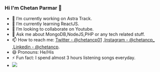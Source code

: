 ### Hi I'm Chetan Parmar 👋

- 🔭 I’m currently working on Astra Track.
- 🌱 I’m currently learning ReactJS.
- 👯 I’m looking to collaborate on Youtube.
- 💬 Ask me about MongoDB,NodeJS,PHP or any tech related stuff.
- 📫 How to reach me: [Twitter - @chetancp01](https://twitter.com/chetancp01) ,[Instagram - @chetancp_](https://www.instagram.com/chetancp_/) ,[Linkedin - @chetancp](https://www.linkedin.com/in/chetancp/).
- 😄 Pronouns: He/His
- ⚡ Fun fact: I spend almost 3 hours listening songs everyday.
- <img src="https://github-readme-stats.vercel.app/api?username=Chetancp01&&show_icons=true&title_color=ffffff&icon_color=bb2acf&text_color=daf7dc&bg_color=151515">
